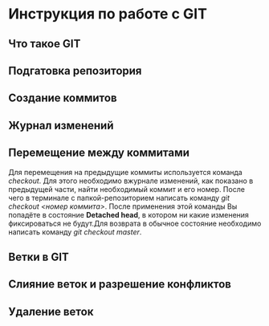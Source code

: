 # Инструкция по работе с GIT

## Что такое GIT

## Подгатовка репозитория

## Создание коммитов

##  Журнал изменений

## Перемещение между коммитами
Для перемещения на предыдущие коммиты используется команда *checkout*. Для этого необходимо вжурнале изменений, как показано в предыдущей части, найти необходимый коммит и его номер. После чего в терминале с папкой-репозиторием написать команду *git checkout <номер коммита>*. После применения этой команды Вы попадёте в состояние **Detached head**, в котором ни какие изменения фиксироваться не будут.Для возврата в обычное состояние необходимо написать команду *git checkout master*.

## Ветки в GIT

## Слияние веток и разрешение конфликтов

## Удаление веток

